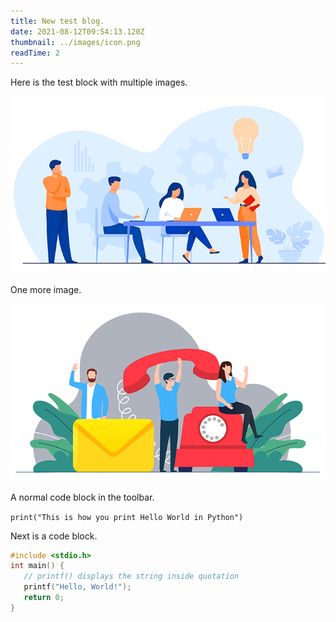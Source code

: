 ```yaml
---
title: New test blog.
date: 2021-08-12T09:54:13.120Z
thumbnail: ../images/icon.png
readTime: 2
---
```

Here is the test block with multiple images.

![About image](../images/aboutimg.png "About Image.")

One more image.

![Contact image](../images/contactimg.png "Contact Image")

A normal code block in the toolbar.

`print("This is how you print Hello World in Python")`

Next is a code block.

```c
#include <stdio.h>
int main() {
   // printf() displays the string inside quotation
   printf("Hello, World!");
   return 0;
}
```